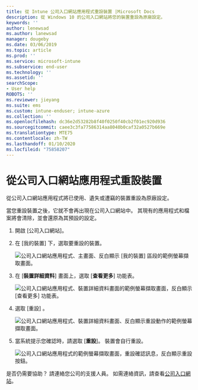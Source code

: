 ```yaml
---
title: 從 Intune 公司入口網站應用程式重設裝置 |Microsoft Docs
description: 從 Windows 10 的公司入口網站將您的裝置重設為原廠設定。
keywords: ''
author: lenewsad
ms.author: lanewsad
manager: dougeby
ms.date: 03/06/2019
ms.topic: article
ms.prod: ''
ms.service: microsoft-intune
ms.subservice: end-user
ms.technology: ''
ms.assetid: ''
searchScope:
- User help
ROBOTS: ''
ms.reviewer: jieyang
ms.suite: ems
ms.custom: intune-enduser; intune-azure
ms.collection: ''
ms.openlocfilehash: dc36e2d53282b8f40f0250f40cb2f01ec920d936
ms.sourcegitcommit: caee3c3fa77586314aa8040b0caf32a0527b669e
ms.translationtype: MTE75
ms.contentlocale: zh-TW
ms.lasthandoff: 01/10/2020
ms.locfileid: "75858207"
---
```

# <a name="reset-device-from-the-company-portal-app"></a>從公司入口網站應用程式重設裝置  

從公司入口網站應用程式將已使用、遺失或遭竊的裝置重設為原廠設定。  

當您重設裝置之後，它就不會再出現在公司入口網站中。 其現有的應用程式和檔案將會清除，並會還原為其預設的設定。  


1. 開啟 [公司入口網站]。  
2. 在 [我的裝置]  下，選取要重設的裝置。   

    ![公司入口網站應用程式、主畫面、反白顯示 [我的裝置] 區段的範例螢幕擷取畫面。](./media/1802-cp-app-windows-home.png)  

3. 在 [**裝置詳細資料**] 畫面上，選取 [**查看更多**] 功能表。  

    ![公司入口網站應用程式、裝置詳細資料畫面的範例螢幕擷取畫面，反白顯示 [查看更多] 功能表。](./media/1802-cp-app-windows-device-details.png)  

4. 選取 [重設]  。  

     ![公司入口網站應用程式、裝置詳細資料畫面、反白顯示重設動作的範例螢幕擷取畫面。 ](./media/1802-cp-app-windows-device-details-reset.png)  

5. 當系統提示您確認時，請選取 [**重設**]。 裝置會自行重設。  

     ![公司入口網站應用程式的範例螢幕擷取畫面，重設確認訊息，反白顯示重設按鈕。 ](./media/1802-cp-app-windows-reset-confirm.png)  

是否仍需要協助？ 請連絡您公司的支援人員。 如需連絡資訊，請查看[公司入口網站](https://go.microsoft.com/fwlink/?linkid=2010980)。  
